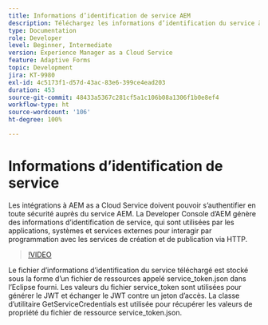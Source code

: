 ```yaml
---
title: Informations d’identification de service AEM
description: Téléchargez les informations d’identification du service à partir de la Developer Console d’AEM.
type: Documentation
role: Developer
level: Beginner, Intermediate
version: Experience Manager as a Cloud Service
feature: Adaptive Forms
topic: Development
jira: KT-9980
exl-id: 4c5173f1-d57d-43ac-83e6-399ce4ead203
duration: 453
source-git-commit: 48433a5367c281cf5a1c106b08a1306f1b0e8ef4
workflow-type: ht
source-wordcount: '106'
ht-degree: 100%

---
```


# Informations d’identification de service

Les intégrations à AEM as a Cloud Service doivent pouvoir s’authentifier en toute sécurité auprès du service AEM. La Developer Console d’AEM génère des informations d’identification de service, qui sont utilisées par les applications, systèmes et services externes pour interagir par programmation avec les services de création et de publication via HTTP.

>[!VIDEO](https://video.tv.adobe.com/v/342221?quality=12&learn=on&captions=fre_fr)

Le fichier d’informations d’identification du service téléchargé est stocké sous la forme d’un fichier de ressources appelé service_token.json dans l’Eclipse fourni. Les valeurs du fichier service_token sont utilisées pour générer le JWT et échanger le JWT contre un jeton d’accès. La classe d’utilitaire GetServiceCredentials est utilisée pour récupérer les valeurs de propriété du fichier de ressource service_token.json.
